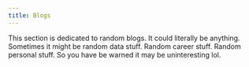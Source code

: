 ```yaml
---
title: Blogs
---
```


This section is dedicated to random blogs. It could literally be anything. Sometimes
it might be random data stuff. Random career stuff. Random personal stuff. So you
have be warned it may be uninteresting lol.
